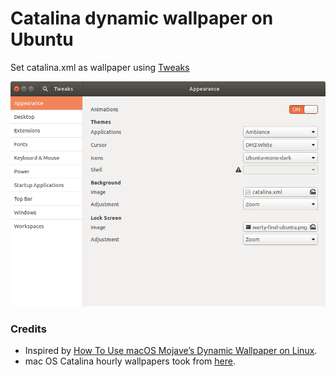 # Catalina dynamic wallpaper on Ubuntu

Set catalina.xml as wallpaper using [Tweaks](https://wiki.gnome.org/action/show/Apps/Tweaks?action=show&redirect=Apps%2FGnomeTweakTool)

![](Screenshot%20from%202019-10-13%2000-43-32.png)

### Credits

- Inspired by [How To Use macOS Mojave’s Dynamic Wallpaper on Linux](https://www.omgubuntu.co.uk/2018/06/macos-mojave-dynamic-background-linux).
- mac OS Catalina hourly wallpapers took from [here](https://github.com/caglarturali/catalina-dynamic-wallpaper/tree/master/CatalinaDynamic/contents/images/hourly).
